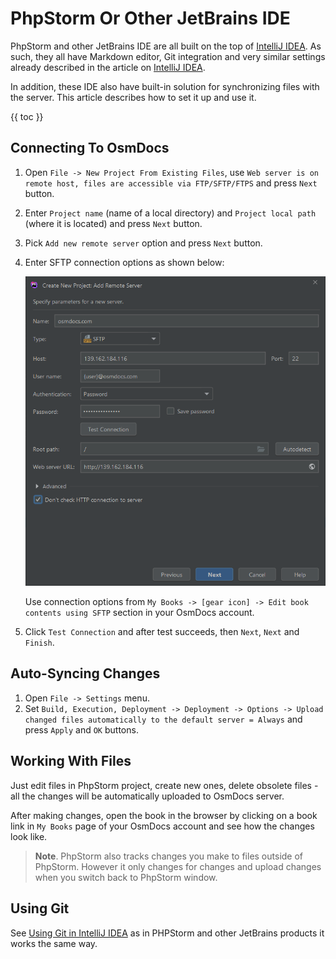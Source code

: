 # PhpStorm Or Other JetBrains IDE

PhpStorm and other JetBrains IDE are all built on the top of [IntelliJ IDEA](intellij-idea.html). As such, they all have Markdown editor, Git integration and very similar settings already described in the article on [IntelliJ IDEA](intellij-idea.html).

In addition, these IDE also have built-in solution for synchronizing files with the server. This article describes how to set it up and use it.  

{{ toc }}

## Connecting To OsmDocs

1. Open `File -> New Project From Existing Files`, use `Web server is on remote host, files are accessible via FTP/SFTP/FTPS` and press `Next` button.
2. Enter `Project name` (name of a local directory) and `Project local path` (where it is located) and press `Next` button.
3. Pick `Add new remote server` option and press `Next` button.
4. Enter SFTP connection options as shown below:

    ![PhpStorm connnection options](phpstorm-connection.png)

    Use connection options from `My Books -> [gear icon] -> Edit book contents using SFTP` section in your OsmDocs account.

5. Click `Test Connection` and after test succeeds, then `Next`, `Next` and `Finish`.

## Auto-Syncing Changes

1. Open `File -> Settings` menu.
2. Set `Build, Execution, Deployment -> Deployment -> Options -> Upload changed files automatically to the default server = Always` and press `Apply` and `OK` buttons.

## Working With Files

Just edit files in PhpStorm project, create new ones, delete obsolete files - all the changes will be automatically uploaded to OsmDocs server.

After making changes, open the book in the browser by clicking on a book link in `My Books` page of your OsmDocs account and see how the changes look like.

> **Note**. PhpStorm also tracks changes you make to files outside of PhpStorm. However it only changes for changes and upload changes when you switch back to PhpStorm window.

## Using Git

See [Using Git in IntelliJ IDEA](intellij-idea.html) as in PHPStorm and other JetBrains products it works the same way.